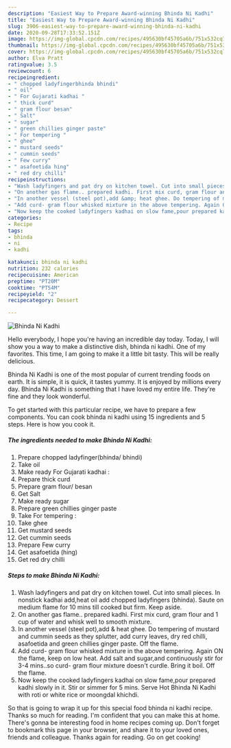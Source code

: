 ```yaml
---
description: "Easiest Way to Prepare Award-winning Bhinda Ni Kadhi"
title: "Easiest Way to Prepare Award-winning Bhinda Ni Kadhi"
slug: 3906-easiest-way-to-prepare-award-winning-bhinda-ni-kadhi
date: 2020-09-28T17:33:52.151Z
image: https://img-global.cpcdn.com/recipes/495630bf45705a6b/751x532cq70/bhinda-ni-kadhi-recipe-main-photo.jpg
thumbnail: https://img-global.cpcdn.com/recipes/495630bf45705a6b/751x532cq70/bhinda-ni-kadhi-recipe-main-photo.jpg
cover: https://img-global.cpcdn.com/recipes/495630bf45705a6b/751x532cq70/bhinda-ni-kadhi-recipe-main-photo.jpg
author: Elva Pratt
ratingvalue: 3.5
reviewcount: 6
recipeingredient:
- " chopped ladyfingerbhinda bhindi"
- " oil"
- " For Gujarati kadhai "
- " thick curd"
- " gram flour besan"
- " Salt"
- " sugar"
- " green chillies ginger paste"
- " For tempering "
- " ghee"
- " mustard seeds"
- " cummin seeds"
- " Few curry"
- " asafoetida hing"
- " red dry chilli"
recipeinstructions:
- "Wash ladyfingers and pat dry on kitchen towel. Cut into small pieces. In nonstick kadhai add,heat oil add chopped ladyfingers (bhinda). Saute on medium flame for 10 mins till cooked but firm. Keep aside."
- "On another gas flame.. prepared kadhi. First mix curd, gram flour and 1 cup of water and whisk well to smooth mixture."
- "In another vessel (steel pot),add &amp; heat ghee. Do tempering of mustard and cummin seeds as they splutter, add curry leaves, dry red chilli, asafoetida and green chillies ginger paste. Off the flame."
- "Add curd- gram flour whisked mixture in the above tempering. Again ON the flame, keep on low heat. Add salt and sugar,and continuously stir for 3-4 mins..so curd- gram flour mixture doesn&#39;t curdle. Bring it boil. Off the flame."
- "Now keep the cooked ladyfingers kadhai on slow fame,pour prepared kadhi slowly in it. Stir or simmer for 5 mins. Serve Hot Bhinda Ni Kadhi with roti or white rice or moongdal khichdi."
categories:
- Recipe
tags:
- bhinda
- ni
- kadhi

katakunci: bhinda ni kadhi 
nutrition: 232 calories
recipecuisine: American
preptime: "PT20M"
cooktime: "PT54M"
recipeyield: "2"
recipecategory: Dessert

---
```



![Bhinda Ni Kadhi](https://img-global.cpcdn.com/recipes/495630bf45705a6b/751x532cq70/bhinda-ni-kadhi-recipe-main-photo.jpg)

Hello everybody, I hope you're having an incredible day today. Today, I will show you a way to make a distinctive dish, bhinda ni kadhi. One of my favorites. This time, I am going to make it a little bit tasty. This will be really delicious.



Bhinda Ni Kadhi is one of the most popular of current trending foods on earth. It is simple, it is quick, it tastes yummy. It is enjoyed by millions every day. Bhinda Ni Kadhi is something that I have loved my entire life. They're fine and they look wonderful.


To get started with this particular recipe, we have to prepare a few components. You can cook bhinda ni kadhi using 15 ingredients and 5 steps. Here is how you cook it.

<!--inarticleads1-->

##### The ingredients needed to make Bhinda Ni Kadhi:

1. Prepare  chopped ladyfinger(bhinda/ bhindi)
1. Take  oil
1. Make ready  For Gujarati kadhai :
1. Prepare  thick curd
1. Prepare  gram flour/ besan
1. Get  Salt
1. Make ready  sugar
1. Prepare  green chillies ginger paste
1. Take  For tempering :
1. Take  ghee
1. Get  mustard seeds
1. Get  cummin seeds
1. Prepare  Few curry
1. Get  asafoetida (hing)
1. Get  red dry chilli




<!--inarticleads2-->

##### Steps to make Bhinda Ni Kadhi:

1. Wash ladyfingers and pat dry on kitchen towel. Cut into small pieces. In nonstick kadhai add,heat oil add chopped ladyfingers (bhinda). Saute on medium flame for 10 mins till cooked but firm. Keep aside.
1. On another gas flame.. prepared kadhi. First mix curd, gram flour and 1 cup of water and whisk well to smooth mixture.
1. In another vessel (steel pot),add &amp; heat ghee. Do tempering of mustard and cummin seeds as they splutter, add curry leaves, dry red chilli, asafoetida and green chillies ginger paste. Off the flame.
1. Add curd- gram flour whisked mixture in the above tempering. Again ON the flame, keep on low heat. Add salt and sugar,and continuously stir for 3-4 mins..so curd- gram flour mixture doesn&#39;t curdle. Bring it boil. Off the flame.
1. Now keep the cooked ladyfingers kadhai on slow fame,pour prepared kadhi slowly in it. Stir or simmer for 5 mins. Serve Hot Bhinda Ni Kadhi with roti or white rice or moongdal khichdi.




So that is going to wrap it up for this special food bhinda ni kadhi recipe. Thanks so much for reading. I'm confident that you can make this at home. There's gonna be interesting food in home recipes coming up. Don't forget to bookmark this page in your browser, and share it to your loved ones, friends and colleague. Thanks again for reading. Go on get cooking!
